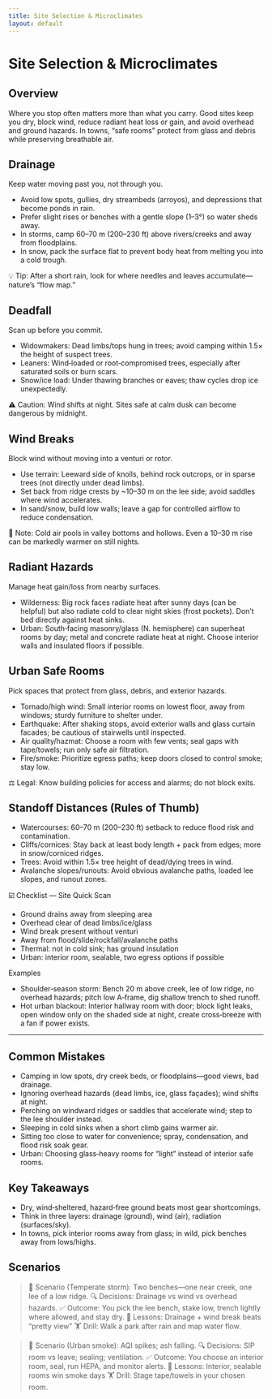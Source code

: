 ```yaml
---
title: Site Selection & Microclimates
layout: default
---
```


# Site Selection & Microclimates

## Overview
Where you stop often matters more than what you carry. Good sites keep you dry, block wind, reduce radiant heat loss or gain, and avoid overhead and ground hazards. In towns, “safe rooms” protect from glass and debris while preserving breathable air.

## Drainage
Keep water moving past you, not through you.

- Avoid low spots, gullies, dry streambeds (arroyos), and depressions that become ponds in rain.
- Prefer slight rises or benches with a gentle slope (1–3°) so water sheds away.
- In storms, camp 60–70 m (200–230 ft) above rivers/creeks and away from floodplains.
- In snow, pack the surface flat to prevent body heat from melting you into a cold trough.

💡 Tip: After a short rain, look for where needles and leaves accumulate—nature’s “flow map.”

## Deadfall
Scan up before you commit.

- Widowmakers: Dead limbs/tops hung in trees; avoid camping within 1.5× the height of suspect trees.
- Leaners: Wind‑loaded or root‑compromised trees, especially after saturated soils or burn scars.
- Snow/ice load: Under thawing branches or eaves; thaw cycles drop ice unexpectedly.

⚠️ Caution: Wind shifts at night. Sites safe at calm dusk can become dangerous by midnight.

## Wind Breaks
Block wind without moving into a venturi or rotor.

- Use terrain: Leeward side of knolls, behind rock outcrops, or in sparse trees (not directly under dead limbs).
- Set back from ridge crests by ~10–30 m on the lee side; avoid saddles where wind accelerates.
- In sand/snow, build low walls; leave a gap for controlled airflow to reduce condensation.

📝 Note: Cold air pools in valley bottoms and hollows. Even a 10–30 m rise can be markedly warmer on still nights.

## Radiant Hazards
Manage heat gain/loss from nearby surfaces.

- Wilderness: Big rock faces radiate heat after sunny days (can be helpful) but also radiate cold to clear night skies (frost pockets). Don’t bed directly against heat sinks.
- Urban: South‑facing masonry/glass (N. hemisphere) can superheat rooms by day; metal and concrete radiate heat at night. Choose interior walls and insulated floors if possible.

## Urban Safe Rooms
Pick spaces that protect from glass, debris, and exterior hazards.

- Tornado/high wind: Small interior rooms on lowest floor, away from windows; sturdy furniture to shelter under.
- Earthquake: After shaking stops, avoid exterior walls and glass curtain facades; be cautious of stairwells until inspected.
- Air quality/hazmat: Choose a room with few vents; seal gaps with tape/towels; run only safe air filtration.
- Fire/smoke: Prioritize egress paths; keep doors closed to control smoke; stay low.

⚖️ Legal: Know building policies for access and alarms; do not block exits.

## Standoff Distances (Rules of Thumb)
- Watercourses: 60–70 m (200–230 ft) setback to reduce flood risk and contamination.
- Cliffs/cornices: Stay back at least body length + pack from edges; more in snow/corniced ridges.
- Trees: Avoid within 1.5× tree height of dead/dying trees in wind.
- Avalanche slopes/runouts: Avoid obvious avalanche paths, loaded lee slopes, and runout zones.

☑️ Checklist — Site Quick Scan
- Ground drains away from sleeping area
- Overhead clear of dead limbs/ice/glass
- Wind break present without venturi
- Away from flood/slide/rockfall/avalanche paths
- Thermal: not in cold sink; has ground insulation
- Urban: interior room, sealable, two egress options if possible

Examples
- Shoulder‑season storm: Bench 20 m above creek, lee of low ridge, no overhead hazards; pitch low A‑frame, dig shallow trench to shed runoff.
- Hot urban blackout: Interior hallway room with door; block light leaks, open window only on the shaded side at night, create cross‑breeze with a fan if power exists.

---

## Common Mistakes
- Camping in low spots, dry creek beds, or floodplains—good views, bad drainage.
- Ignoring overhead hazards (dead limbs, ice, glass façades); wind shifts at night.
- Perching on windward ridges or saddles that accelerate wind; step to the lee shoulder instead.
- Sleeping in cold sinks when a short climb gains warmer air.
- Sitting too close to water for convenience; spray, condensation, and flood risk soak gear.
- Urban: Choosing glass‑heavy rooms for “light” instead of interior safe rooms.

## Key Takeaways
- Dry, wind‑sheltered, hazard‑free ground beats most gear shortcomings.
- Think in three layers: drainage (ground), wind (air), radiation (surfaces/sky).
- In towns, pick interior rooms away from glass; in wild, pick benches away from lows/highs.

## Scenarios

> 🧭 Scenario (Temperate storm): Two benches—one near creek, one lee of a low ridge.
> 🔍 Decisions: Drainage vs wind vs overhead hazards.
> ✅ Outcome: You pick the lee bench, stake low, trench lightly where allowed, and stay dry.
> 🧠 Lessons: Drainage + wind break beats “pretty view”
> 🏋️ Drill: Walk a park after rain and map water flow.

> 🧭 Scenario (Urban smoke): AQI spikes; ash falling.
> 🔍 Decisions: SIP room vs leave; sealing; ventilation.
> ✅ Outcome: You choose an interior room, seal, run HEPA, and monitor alerts.
> 🧠 Lessons: Interior, sealable rooms win smoke days
> 🏋️ Drill: Stage tape/towels in your chosen room.
